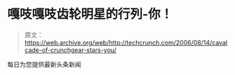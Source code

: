 # 嘎吱嘎吱齿轮明星的行列-你！

> 原文：<https://web.archive.org/web/http://techcrunch.com/2006/08/14/cavalcade-of-crunchgear-stars-you/>

每日为您提供最新头条新闻